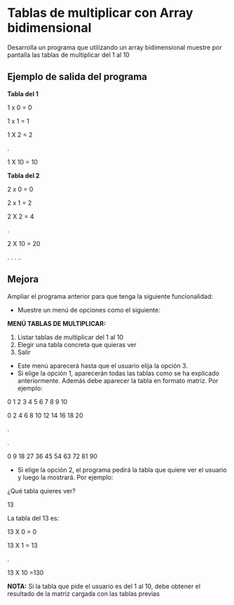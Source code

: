 # Tablas de multiplicar con Array bidimensional

Desarrolla un programa que utilizando un array bidimensional muestre por pantalla las tablas de multiplicar del 1 al 10


## Ejemplo de salida del programa

**Tabla del 1**

1 x 0 = 0

1 x 1 = 1

1 X 2 = 2


.

1 X 10 = 10

**Tabla del 2**

2 x 0 = 0

2 x 1 = 2

2 X 2 = 4


.

2 X 10 = 20

.
.
.
..


## Mejora

Ampliar el programa anterior para que tenga la siguiente funcionalidad:

- Muestre un menú de opciones como el siguiente:

**MENÚ TABLAS DE MULTIPLICAR:**
1. Listar tablas de multiplicar del 1 al 10
3. Elegir una tabla concreta que quieras ver
4. Salir

- Este menú aparecerá hasta que el usuario elija la opción 3.
- Si elige la opción 1, aparecerán todas las tablas como se ha explicado anteriormente. Además debe aparecer la tabla en formato matriz. Por ejemplo:

0 1 2 3 4 5 6 7 8 9 10

0 2 4 6 8 10 12 14 16 18 20

.

.

0 9 18 27 36 45 54 63 72 81 90

- Si elige la opción 2, el programa pedirá la tabla que quiere ver el usuario y luego la mostrará. Por ejemplo:

¿Qué tabla quieres ver?

13

La tabla del 13 es:

13 X 0 = 0

13 X 1 = 13

.


13 X 10 =130

**NOTA:** Si la tabla que pide el usuario es del 1 al 10, debe obtener el resultado de la matriz cargada con las tablas previas




